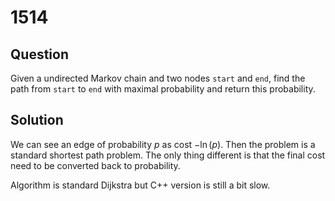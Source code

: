 # 1514

## Question

Given a undirected Markov chain and two nodes `start` and `end`, find the path from `start` to `end` with maximal probability and return this probability.

## Solution

We can see an edge of probability $p$ as cost $-\ln(p)$. Then the problem is a standard shortest path problem. The only thing different is that the final cost need to be converted back to probability.

Algorithm is standard Dijkstra but C++ version is still a bit slow.

